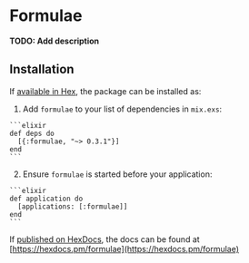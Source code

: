 # Formulae

**TODO: Add description**

## Installation

If [available in Hex](https://hex.pm/docs/publish), the package can be installed as:

  1. Add `formulae` to your list of dependencies in `mix.exs`:

    ```elixir
    def deps do
      [{:formulae, "~> 0.3.1"}]
    end
    ```

  2. Ensure `formulae` is started before your application:

    ```elixir
    def application do
      [applications: [:formulae]]
    end
    ```

If [published on HexDocs](https://hex.pm/docs/tasks#hex_docs), the docs can
be found at [https://hexdocs.pm/formulae](https://hexdocs.pm/formulae)

